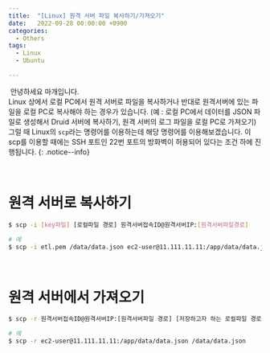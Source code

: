 ```yaml
---
title:  "[Linux] 원격 서버 파일 복사하기/가져오기"
date:   2022-09-28 00:00:00 +0900
categories:
  - Others
tags:
  - Linux
  - Ubuntu

---
```


&nbsp;안녕하세요 마개입니다.  
Linux 상에서 로컬 PC에서 원격 서버로 파일을 복사하거나 반대로 원격서버에 있는 파일을 로컬 PC로 복사해야 하는 경우가 있습니다. (예 : 로컬 PC에서 데이터를 JSON 파일로 생성해서 Druid 서버에 복사하기, 원격 서버의 로그 파일을 로컬 PC로 가져오기)  
그럴 때 Linux의 `scp`라는 명령어를 이용하는데 해당 명령어를 이용해보겠습니다. 이 scp를 이용할 때에는 SSH 포트인 22번 포트의 방화벽이 허용되어 있다는 조건 하에 진행됩니다. 
{: .notice--info}

<br>

# 원격 서버로 복사하기

```sh
$ scp -i [key파일] [로컬파일 경로] 원격서버접속ID@원격서버IP:[원격서버파일경로]

# 예
$ scp -i etl.pem /data/data.json ec2-user@11.111.11.11:/app/data/data.json
```

<br>

# 원격 서버에서 가져오기

```sh
$ scp -r 원격서버접속ID@원격서버IP:[원격서버파일 경로] [저장하고자 하는 로컬파일 경로]

# 예
$ scp -r ec2-user@11.111.11.11:/app/data/data.json /data/data.json
```
